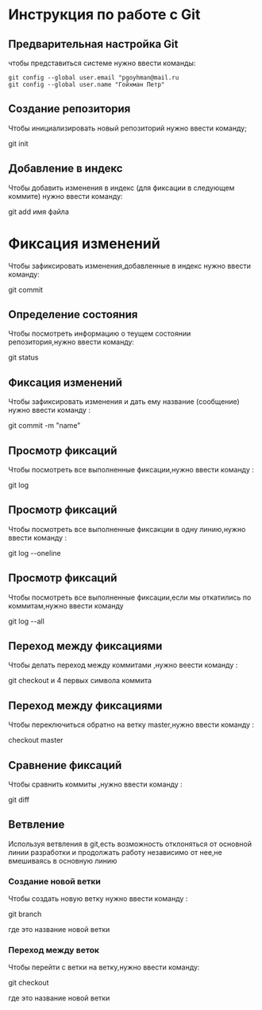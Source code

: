 # **Инструкция по работе с Git**

## Предварительная настройка Git ##

чтобы представиться системе нужно ввести команды:

    git config --global user.email "pgoyhman@mail.ru
    git config --global user.name "Гойхман Петр"

## Создание репозитория

Чтобы инициализировать новый репозиторий нужно ввести команду;

git init

## Добавление в индекс

Чтобы добавить изменения в индекс (для фиксации в следующем коммите) нужно ввести команду:

git add имя файла

# Фиксация изменений

Чтобы зафиксировать изменения,добавленные в индекс нужно ввести команду:

git commit

## Определение состояния

Чтобы посмотреть информацию о теущем состоянии репозитория,нужно ввести команду:

git status

## Фиксация изменений

Чтобы зафиксировать изменения и дать ему название (сообщение) нужно ввести команду :

git commit -m "name"

## Просмотр фиксаций

Чтобы посмотреть все выполненные фиксации,нужно ввести команду :

git log

## Просмотр фиксаций

Чтобы посмотреть все выполненные фиксакции в одну линию,нужно ввести команду :

git log --oneline

## Просмотр фиксаций

Чтобы посмотреть все выполненные фиксации,если мы откатились по коммитам,нужно ввести команду 

git log --all

## Переход между фиксациями

Чтобы делать переход между коммитами ,нужно веести команду :

git checkout и 4 первых символа коммита

## Переход между фиксациями

Чтобы переключиться обратно на ветку master,нужно ввести команду :

checkout master

## Сравнение фиксаций 

Чтобы сравнить коммиты ,нужно ввести команду :

git diff

## Ветвление 

Используя ветвления в git,есть возможность отклоняться от основной линии разработки и
 продолжать работу независимо от нее,не вмешиваясь в основную линию

### Создание новой ветки

Чтобы создать новую ветку нужно ввести команду :

git branch <newbranch>

где <newbranch> это название новой ветки

### Переход между веток

Чтобы перейти с ветки на ветку,нужно ввести команду:

git checkout <newbranch>

где <newbranch> это название новой ветки 
